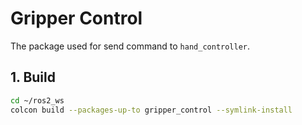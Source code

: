 # Gripper Control
The package used for send command to `hand_controller`.

## 1. Build
```bash
cd ~/ros2_ws
colcon build --packages-up-to gripper_control --symlink-install
```

